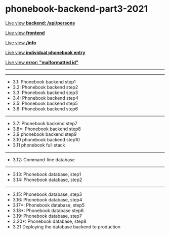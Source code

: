 # phonebook-backend-part3-2021

[Live view **backend: /api/persons**](https://phonebook-backend-redsquirrrel.herokuapp.com/api/persons)

[Live view **frontend**](https://phonebook-backend-redsquirrrel.herokuapp.com/)

[Live view **/info**](https://phonebook-backend-redsquirrrel.herokuapp.com/info)

[Live view **individual phonebook entry**](https://phonebook-backend-redsquirrrel.herokuapp.com/api/persons/61375f862f6cc8bc531b647e)

[Live view **error: "malformatted id"**](https://phonebook-backend-redsquirrrel.herokuapp.com/api/persons/61375f862f6cc8bc531b647)

---

---

- 3.1: Phonebook backend step1
- 3.2: Phonebook backend step2
- 3.3: Phonebook backend step3
- 3.4: Phonebook backend step4
- 3.5: Phonebook backend step5
- 3.6: Phonebook backend step6

---

- 3.7: Phonebook backend step7
- 3.8\*: Phonebook backend step8
- 3.9 phonebook backend step9
- 3.10 phonebook backend step10
- 3.11 phonebook full stack

---

- 3.12: Command-line database

---

- 3.13: Phonebook database, step1
- 3.14: Phonebook database, step2

---

- 3.15: Phonebook database, step3
- 3.16: Phonebook database, step4
- 3.17\*: Phonebook database, step5
- 3.18\*: Phonebook database step6
- 3.19: Phonebook database, step7
- 3.20\*: Phonebook database, step8
- 3.21 Deploying the database backend to production
